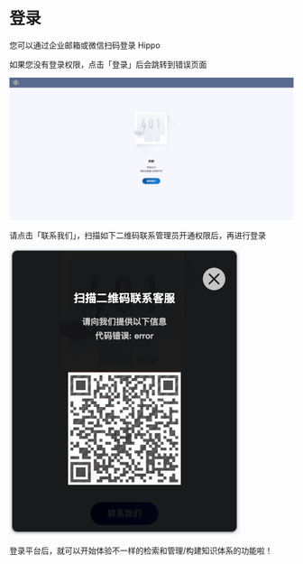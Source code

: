 # 登录

您可以通过企业邮箱或微信扫码登录 Hippo

如果您没有登录权限，点击「登录」后会跳转到错误页面

![](../.gitbook/assets/401.png)

请点击「联系我们」，扫描如下二维码联系管理员开通权限后，再进行登录

![](../.gitbook/assets/qr-code.png)

登录平台后，就可以开始体验不一样的检索和管理/构建知识体系的功能啦！


